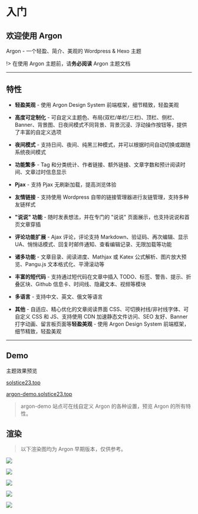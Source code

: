 # 入门

## 欢迎使用 Argon

Argon - 一个轻盈、简介、美观的 Wordpress & Hexo 主题

!> 在使用 Argon 主题前，请**务必阅读** Argon 主题文档

---

## 特性

- **轻盈美观** - 使用 Argon Design System 前端框架，细节精致，轻盈美观

- **高度可定制化** - 可自定义主题色、布局(双栏/单栏/三栏)、顶栏、侧栏、Banner、背景图、日夜间模式不同背景、背景沉浸、浮动操作按钮等，提供了丰富的自定义选项

- **夜间模式** - 支持日间、夜间、纯黑三种模式，并可以根据时间自动切换或跟随系统夜间模式

- **功能繁多** - Tag 和分类统计、作者链接、额外链接、文章字数和预计阅读时间、文章过时信息显示

- **Pjax** - 支持 Pjax 无刷新加载，提高浏览体验

- **友情链接** - 支持使用 Wordpress 自带的链接管理器进行友链管理，支持多种友链样式

- **"说说" 功能** - 随时发表想法，并在专门的 "说说" 页面展示，也支持说说和首页文章穿插

- **评论功能扩展** - Ajax 评论，评论支持 Markdown、验证码、再次编辑、显示 UA、悄悄话模式、回复时邮件通知、查看编辑记录、无限加载等功能

- **诸多功能** - 文章目录、阅读进度、Mathjax 或 Katex 公式解析、图片放大预览、Pangu.js 文本格式化、平滑滚动等

- **丰富的短代码** - 支持通过短代码在文章中插入 TODO、标签、警告、提示、折叠区块、Github 信息卡、时间线、隐藏文本、视频等模块

- **多语言** - 支持中文、英文、俄文等语言

- **其他** - 自适应、精心优化的文章阅读界面 CSS、可切换衬线/非衬线字体、可自定义 CSS 和 JS、支持使用 CDN 加速静态文件访问、SEO 友好、Banner 打字动画、留言板页面等**轻盈美观** - 使用 Argon Design System 前端框架，细节精致，轻盈美观

---

##  Demo

主题效果预览

[solstice23.top](https://solstice23.top)

[argon-demo.solstice23.top](https://argon-demo.solstice23.top/)

> argon-demo 站点可在线自定义 Argon 的各种设置，预览 Argon 的所有特性。

## 渲染

> 以下渲染图均为 Argon 早期版本，仅供参考。

![](/_media/1.jpg)

![](/_media/2.jpg)

![](/_media/3.jpg)

![](/_media/4.jpg)

![](/_media/5.jpg)

